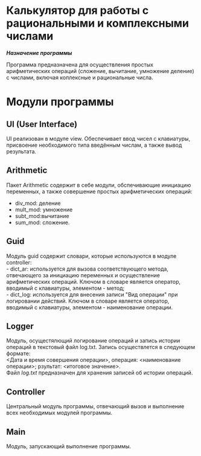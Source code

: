 # Калькулятор для работы с рациональными и комплексными числами

***Назначение программы***

Программа предназначена для осуществления простых арифметических операций (сложение, вычитание, умножение деление) с числами, включая коплексные и рациональные числа.

# Модули программы

## UI (User Interface)

UI реализован в модуле view. Обеспечивает ввод чисел с клавиатуры, присвоение необходимого типа введённым числам, а также вывод результата.


## Arithmetic

Пакет Arithmetic содержит в себе модули, обспечивающие инициацию переменных, а также совершение простых арифметических операций:
- div_mod: деление
- mult_mod: умножение
- subt_mod:вычитание
- sum_mod: сложение.


## Guid

Модуль guid содержит словари, которые используются в модуле controller:    
    - dict_ar: используется для вызова соответствующего метода, отвечающего за инициацию переменных и осуществление арифметических операций. Ключом в словаре является оператор, вводимый с клавиатуры, элементом - метод;     
    - dict_log: используется для внесения записи "Вид операции" при логировании действий. Ключом в словаре является оператор, вводимый с клавиатуры, элементом - наименование операции.


## Logger

Модуль, осущестялющий логирование операций и запись истории операций в текстовый файл log.txt. Запись осуществлется в следующем формате:      
<Дата и время совершения операции>, операция: <наименование операции>; рзультат: <итоговое значение>.      
Файл *log.txt* предназначен для хранения записей об истории операций.


## Controller

Центральный модуль программы, отвечающий вызов и выполнение всех необходимых модулей программы.

## Main

Модуль, запускающий выполнение программы.